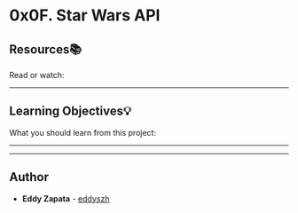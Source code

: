 # 0x0F. Star Wars API

## Resources:books:
Read or watch:

---
## Learning Objectives:bulb:
What you should learn from this project:

---
---

## Author
* **Eddy Zapata** - [eddyszh](https://github.com/Eddyszh)